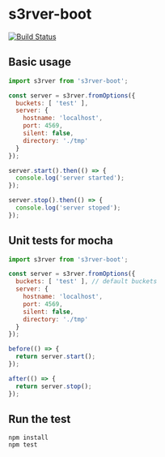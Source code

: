 # s3rver-boot

[![Build Status](https://travis-ci.org/holyshared/s3rver-boot.svg?branch=master)](https://travis-ci.org/holyshared/s3rver-boot)

## Basic usage

```js
import s3rver from 's3rver-boot';

const server = s3rver.fromOptions({
  buckets: [ 'test' ],
  server: {
    hostname: 'localhost',
    port: 4569,
    silent: false,
    directory: './tmp'
  }
});

server.start().then(() => {
  console.log('server started');
});

server.stop().then(() => {
  console.log('server stoped');
});
```

## Unit tests for mocha

```js
import s3rver from 's3rver-boot';

const server = s3rver.fromOptions({
  buckets: [ 'test' ], // default buckets
  server: {
    hostname: 'localhost',
    port: 4569,
    silent: false,
    directory: './tmp'
  }
});

before(() => {
  return server.start();
});

after(() => {
  return server.stop();
});
```

## Run the test

	npm install
	npm test
